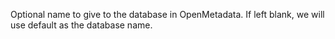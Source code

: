Optional name to give to the database in OpenMetadata. If left blank, we will use default as the database name.
<!-- databaseName to be updated -->
